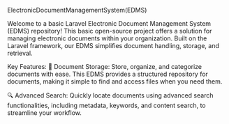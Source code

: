 Electronic Document Management System (EDMS)

Welcome to a basic Laravel Electronic Document Management System (EDMS) repository! This basic open-source project offers a solution for managing electronic documents within your organization. Built on the Laravel framework, our EDMS simplifies document handling, storage, and retrieval.

Key Features:
📂 Document Storage: Store, organize, and categorize documents with ease. This EDMS provides a structured repository for documents, making it simple to find and access files when you need them.

🔍 Advanced Search: Quickly locate documents using advanced search functionalities, including metadata, keywords, and content search, to streamline your workflow.


 
 
